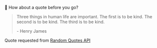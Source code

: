 📣 How about a quote before you go?

> Three things in human life are important. The first is to be kind. The second is to be kind. The third is to be kind.
>
> <p>- Henry James</p>

Quote requested from [Random Quotes API](https://github.com/lukePeavey/quotable)
